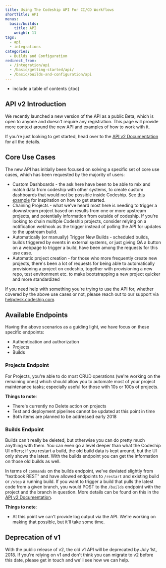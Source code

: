 ```yaml
---
title: Using The Codeship API For CI/CD Workflows
shortTitle: API
menus:
  basic/builds:
    title: API
    weight: 11
tags:
  - api
  - integrations
categories:
  - Builds and Configuration  
redirect_from:
  - /integration/api
  - /basic/getting-started/api/
  - /basic/builds-and-configuration/api
---
```


* include a table of contents
{:toc}

## API v2 Introduction

We recently launched a new version of the API as a public Beta, which is open to anyone and doesn't require any registration. This page will provide more context around the new API and examples of how to work with it.

If you're just looking to get started, head over to the [API v2 Documentation](https://apidocs.codeship.com/v2/) for all the details.

## Core Use Cases

The new API has initially been focused on solving a specific set of core use cases, which has been requested by the majority of users:

* Custom Dashboards - the ask here have been to be able to mix and match data from codeship with other systems, to create custom dashboards that would not be possible inside Codeship. See [this example](https://blog.codeship.com/creating-a-custom-build-status-page-using-codeship-api-v2/) for inspiration on how to get started.
* Chaining Projects - what we've heard most here is needing to trigger a downstream project based on results from one or more upstream projects, and potentially information from outside of codeship. If you're looking to chain multiple Codeship projects, consider relying on a notification webhook as the trigger instead of polling the API for updates to the upstream build.
* Automatically (or manually) Trigger New Builds - scheduled builds, builds triggered by events in external systems, or just giving QA a button on a webpage to trigger a build, have been among the requests for this use case.
* Automatic project creation - for those who more frequently create new projects, there's been a lot of requests for being able to automatically provisioning a project on codeship, together with provisioning a new repo, test environment etc. to make bootstrapping a new project quicker and more standardized

If you need help with something you're trying to use the API for, whether covered by the above use cases or not, please reach out to our support via [helpdesk.codeship.com](https://helpdesk.codeship.com).

## Available Endpoints

Having the above scenarios as a guiding light, we have focus on these specific endpoints:

* Authentication and authorization
* Projects
* Builds

### Projects Endpoint

For Projects, you're able to do most CRUD operations (we're working on the remaining ones) which should allow you to automate most of your project maintenance tasks; especially useful for those with 10s or 100s of projects.

**Things to note**:

* There's currently no Delete action on projects
* Test and deployment pipelines cannot be updated at this point in time
* Both items are planned to be addressed early 2018

### Builds Endpoint

Builds can't really be deleted, but otherwise you can do pretty much anything with them. You can even go a level deeper than what the Codeship UI offers; if you restart a build, the old build data is kept around, but the UI only shows the latest. With the builds endpoint you can get the information on those old builds as well.

In terms of `commands` on the builds endpoint, we've deviated slightly from "textbook REST" and have allowed endpoints to `/restart` and existing build or `/stop` a running build. If you want to trigger a build that pulls the latest code from a given branch, you would POST to the `/builds` endpoint with the project and the branch in question. More details can be found on this in the [API v2 Documentation](https://apidocs.codeship.com/v2/).

**Things to note**:

* At this point we can't provide log output via the API. We're working on making that possible, but it'll take some time.

## Deprecation of v1

With the public release of v2, the old v1 API will be deprecated by July 1st, 2018. If you're relying on v1 and don't think you can migrate to v2 before this date, please get in touch and we'll see how we can help.

